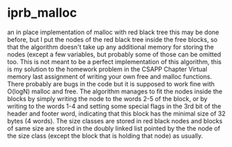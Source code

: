 # iprb_malloc
an in place implementation of malloc with red black tree
this may be done before, but I put the nodes of the red black tree inside the free blocks, so that the algorithm doesn't take up any additional memory for storing the nodes (except a few variables, but probably some of those can be omitted too.
This is not meant to be a perfect implementation of this algorithm, this is my solution to the homework problem in the CSAPP Chapter Virtual memory last assignment of writing your own free and malloc functions.
There probably are bugs in the code but it is supposed to work fine with O(logN) malloc and free. 
The algorithm manages to fit the nodes inside the blocks by simply writing the node to the words 2-5 of the block, or by writing to the words 1-4 and setting some special flags in the 3rd bit of the header and footer word, indicating that this block has the minimal size of 32 bytes (4 words).
The size classes are stored in red black nodes and blocks of same size are stored in the doubly linked list pointed by the the node of the size class (except the block that is holding that node) as usually.
